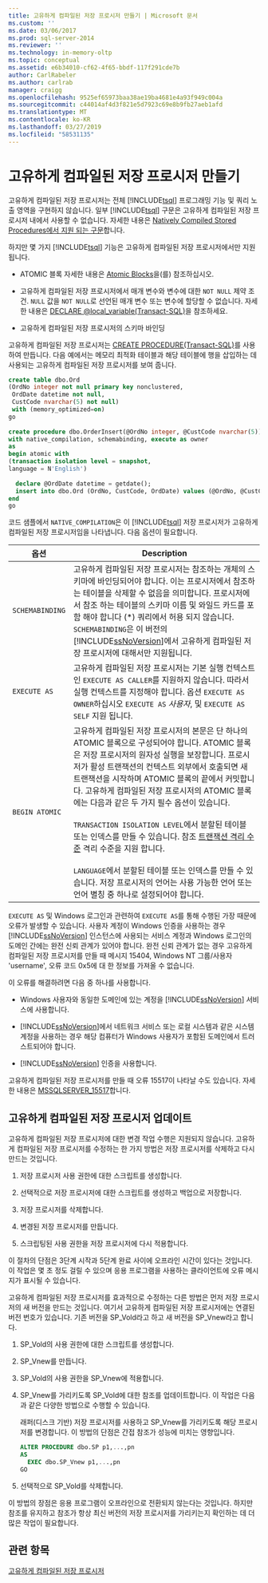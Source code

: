 ```yaml
---
title: 고유하게 컴파일된 저장 프로시저 만들기 | Microsoft 문서
ms.custom: ''
ms.date: 03/06/2017
ms.prod: sql-server-2014
ms.reviewer: ''
ms.technology: in-memory-oltp
ms.topic: conceptual
ms.assetid: e6b34010-cf62-4f65-bbdf-117f291cde7b
author: CarlRabeler
ms.author: carlrab
manager: craigg
ms.openlocfilehash: 9525ef65973baa38ae19ba4681e4a93f949c004a
ms.sourcegitcommit: c44014af4d3f821e5d7923c69e8b9fb27aeb1afd
ms.translationtype: MT
ms.contentlocale: ko-KR
ms.lasthandoff: 03/27/2019
ms.locfileid: "58531135"
---
```

# <a name="creating-natively-compiled-stored-procedures"></a>고유하게 컴파일된 저장 프로시저 만들기
  고유하게 컴파일된 저장 프로시저는 전체 [!INCLUDE[tsql](../../includes/tsql-md.md)] 프로그래밍 기능 및 쿼리 노출 영역을 구현하지 않습니다. 일부 [!INCLUDE[tsql](../../includes/tsql-md.md)] 구문은 고유하게 컴파일된 저장 프로시저 내에서 사용할 수 없습니다. 자세한 내용은 [Natively Compiled Stored Procedures에서 지원 되는 구문](../in-memory-oltp/supported-features-for-natively-compiled-t-sql-modules.md)합니다.  
  
 하지만 몇 가지 [!INCLUDE[tsql](../../includes/tsql-md.md)] 기능은 고유하게 컴파일된 저장 프로시저에서만 지원됩니다.  
  
-   ATOMIC 블록 자세한 내용은 [Atomic Blocks](atomic-blocks-in-native-procedures.md)을(를) 참조하십시오.  
  
-   고유하게 컴파일된 저장 프로시저에서 매개 변수와 변수에 대한 `NOT NULL` 제약 조건. `NULL` 값을 `NOT NULL`로 선언된 매개 변수 또는 변수에 할당할 수 없습니다. 자세한 내용은 [DECLARE @local_variable&#40;Transact-SQL&#41;](/sql/t-sql/language-elements/declare-local-variable-transact-sql)을 참조하세요.  
  
-   고유하게 컴파일된 저장 프로시저의 스키마 바인딩  
  
 고유하게 컴파일된 저장 프로시저는 [CREATE PROCEDURE&#40;Transact-SQL&#41;](/sql/t-sql/statements/create-procedure-transact-sql)를 사용하여 만듭니다. 다음 예에서는 메모리 최적화 테이블과 해당 테이블에 행을 삽입하는 데 사용되는 고유하게 컴파일된 저장 프로시저를 보여 줍니다.  
  
```sql  
create table dbo.Ord  
(OrdNo integer not null primary key nonclustered,   
 OrdDate datetime not null,   
 CustCode nvarchar(5) not null)   
 with (memory_optimized=on)  
go  
  
create procedure dbo.OrderInsert(@OrdNo integer, @CustCode nvarchar(5))  
with native_compilation, schemabinding, execute as owner  
as   
begin atomic with  
(transaction isolation level = snapshot,  
language = N'English')  
  
  declare @OrdDate datetime = getdate();  
  insert into dbo.Ord (OrdNo, CustCode, OrdDate) values (@OrdNo, @CustCode, @OrdDate);  
end  
go  
```  
  
 코드 샘플에서 `NATIVE_COMPILATION`은 이 [!INCLUDE[tsql](../../includes/tsql-md.md)] 저장 프로시저가 고유하게 컴파일된 저장 프로시저임을 나타냅니다. 다음 옵션이 필요합니다.  
  
|옵션|Description|  
|------------|-----------------|  
|`SCHEMABINDING`|고유하게 컴파일된 저장 프로시저는 참조하는 개체의 스키마에 바인딩되어야 합니다. 이는 프로시저에서 참조하는 테이블을 삭제할 수 없음을 의미합니다. 프로시저에서 참조 하는 테이블의 스키마 이름 및 와일드 카드를 포함 해야 합니다 (\*) 쿼리에서 허용 되지 않습니다. `SCHEMABINDING`은 이 버전의 [!INCLUDE[ssNoVersion](../../../includes/ssnoversion-md.md)]에서 고유하게 컴파일된 저장 프로시저에 대해서만 지원됩니다.|  
|`EXECUTE AS`|고유하게 컴파일된 저장 프로시저는 기본 실행 컨텍스트인 `EXECUTE AS CALLER`를 지원하지 않습니다. 따라서 실행 컨텍스트를 지정해야 합니다. 옵션 `EXECUTE AS OWNER`하십시오 `EXECUTE AS` *사용자*, 및 `EXECUTE AS SELF` 지원 됩니다.|  
|`BEGIN ATOMIC`|고유하게 컴파일된 저장 프로시저의 본문은 단 하나의 ATOMIC 블록으로 구성되어야 합니다. ATOMIC 블록은 저장 프로시저의 원자성 실행을 보장합니다. 프로시저가 활성 트랜잭션의 컨텍스트 외부에서 호출되면 새 트랜잭션을 시작하며 ATOMIC 블록의 끝에서 커밋합니다. 고유하게 컴파일된 저장 프로시저의 ATOMIC 블록에는 다음과 같은 두 가지 필수 옵션이 있습니다.<br /><br /> `TRANSACTION ISOLATION LEVEL`에서 분할된 테이블 또는 인덱스를 만들 수 있습니다. 참조 [트랜잭션 격리 수준](../../database-engine/transaction-isolation-levels.md) 격리 수준을 지원 합니다.<br /><br /> `LANGUAGE`에서 분할된 테이블 또는 인덱스를 만들 수 있습니다. 저장 프로시저의 언어는 사용 가능한 언어 또는 언어 별칭 중 하나로 설정되어야 합니다.|  
  
 `EXECUTE AS` 및 Windows 로그인과 관련하여 `EXECUTE AS`를 통해 수행된 가장 때문에 오류가 발생할 수 있습니다. 사용자 계정이 Windows 인증을 사용하는 경우 [!INCLUDE[ssNoVersion](../../../includes/ssnoversion-md.md)] 인스턴스에 사용되는 서비스 계정과 Windows 로그인의 도메인 간에는 완전 신뢰 관계가 있어야 합니다. 완전 신뢰 관계가 없는 경우 고유하게 컴파일된 저장 프로시저를 만들 때 메시지 15404, Windows NT 그룹/사용자 'username', 오류 코드 0x5에 대 한 정보를 가져올 수 없습니다.  
  
 이 오류를 해결하려면 다음 중 하나를 사용합니다.  
  
-   Windows 사용자와 동일한 도메인에 있는 계정을 [!INCLUDE[ssNoVersion](../../../includes/ssnoversion-md.md)] 서비스에 사용합니다.  
  
-   [!INCLUDE[ssNoVersion](../../../includes/ssnoversion-md.md)]에서 네트워크 서비스 또는 로컬 시스템과 같은 시스템 계정을 사용하는 경우 해당 컴퓨터가 Windows 사용자가 포함된 도메인에서 트러스트되어야 합니다.  
  
-   [!INCLUDE[ssNoVersion](../../../includes/ssnoversion-md.md)] 인증을 사용합니다.  
  
 고유하게 컴파일된 저장 프로시저를 만들 때 오류 15517이 나타날 수도 있습니다. 자세한 내용은 [MSSQLSERVER_15517](../errors-events/mssqlserver-15517-database-engine-error.md)합니다.  
  
## <a name="updating-a-natively-compiled-stored-procedure"></a>고유하게 컴파일된 저장 프로시저 업데이트  
 고유하게 컴파일된 저장 프로시저에 대한 변경 작업 수행은 지원되지 않습니다. 고유하게 컴파일된 저장 프로시저를 수정하는 한 가지 방법은 저장 프로시저를 삭제하고 다시 만드는 것입니다.  
  
1.  저장 프로시저 사용 권한에 대한 스크립트를 생성합니다.  
  
2.  선택적으로 저장 프로시저에 대한 스크립트를 생성하고 백업으로 저장합니다.  
  
3.  저장 프로시저를 삭제합니다.  
  
4.  변경된 저장 프로시저를 만듭니다.  
  
5.  스크립팅된 사용 권한을 저장 프로시저에 다시 적용합니다.  
  
 이 절차의 단점은 3단계 시작과 5단계 완료 사이에 오프라인 시간이 있다는 것입니다. 이 작업은 몇 초 정도 걸릴 수 있으며 응용 프로그램을 사용하는 클라이언트에 오류 메시지가 표시될 수 있습니다.  
  
 고유하게 컴파일된 저장 프로시저를 효과적으로 수정하는 다른 방법은 먼저 저장 프로시저의 새 버전을 만드는 것입니다. 여기서 고유하게 컴파일된 저장 프로시저에는 연결된 버전 번호가 있습니다. 기존 버전을 SP_Vold라고 하고 새 버전을 SP_Vnew라고 합니다.  
  
1.  SP_Vold의 사용 권한에 대한 스크립트를 생성합니다.  
  
2.  SP_Vnew를 만듭니다.  
  
3.  SP_Vold의 사용 권한을 SP_Vnew에 적용합니다.  
  
4.  SP_Vnew를 가리키도록 SP_Vold에 대한 참조를 업데이트합니다. 이 작업은 다음과 같은 다양한 방법으로 수행할 수 있습니다.  
  
     래퍼(디스크 기반) 저장 프로시저를 사용하고 SP_Vnew를 가리키도록 해당 프로시저를 변경합니다. 이 방법의 단점은 간접 참조가 성능에 미치는 영향입니다.  
  
    ```sql  
    ALTER PROCEDURE dbo.SP p1,...,pn  
    AS  
      EXEC dbo.SP_Vnew p1,...,pn  
    GO  
    ```  
  
5.  선택적으로 SP_Vold를 삭제합니다.  
  
 이 방법의 장점은 응용 프로그램이 오프라인으로 전환되지 않는다는 것입니다. 하지만 참조를 유지하고 참조가 항상 최신 버전의 저장 프로시저를 가리키는지 확인하는 데 더 많은 작업이 필요합니다.  
  
## <a name="see-also"></a>관련 항목  
 [고유하게 컴파일된 저장 프로시저](natively-compiled-stored-procedures.md)  
  
  
